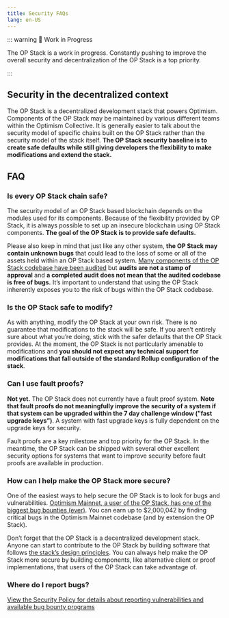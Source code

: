 ```yaml
---
title: Security FAQs
lang: en-US
---
```


::: warning 🚧 Work in Progress

The OP Stack is a work in progress. Constantly pushing to improve the overall security and decentralization of the OP Stack is a top priority.

:::

## Security in the decentralized context

The OP Stack is a decentralized development stack that powers Optimism. Components of the OP Stack may be maintained by various different teams within the Optimism Collective. It is generally easier to talk about the security model of specific chains built on the OP Stack rather than the security model of the stack itself. **The OP Stack security baseline is to create safe defaults while still giving developers the flexibility to make modifications and extend the stack.**

## FAQ

### Is every OP Stack chain safe?

The security model of an OP Stack based blockchain depends on the modules used for its components. Because of the flexibility provided by OP Stack, it is always possible to set up an insecure blockchain using OP Stack components. **The goal of the OP Stack is to provide safe defaults.**

Please also keep in mind that just like any other system, **the OP Stack may contain unknown bugs** that could lead to the loss of some or all of the assets held within an OP Stack based system. [Many components of the OP Stack codebase have been audited](https://github.com/ethereum-optimism/optimism/tree/develop/technical-documents/security-reviews) but **audits are not a stamp of approval** and **a completed audit does not mean that the audited codebase is free of bugs.** It’s important to understand that using the OP Stack inherently exposes you to the risk of bugs within the OP Stack codebase.

### Is the OP Stack safe to modify?

As with anything, modify the OP Stack at your own risk. There is no guarantee that modifications to the stack will be safe. If you aren’t entirely sure about what you’re doing, stick with the safer defaults that the OP Stack provides. At the moment, the OP Stack is not particularly amenable to modifications and **you should not expect any technical support for modifications that fall outside of the standard Rollup configuration of the stack**.

### Can I use fault proofs?

**Not yet.** The OP Stack does not currently have a fault proof system. **Note that fault proofs do not meaningfully improve the security of a system if that system can be upgraded within the 7 day challenge window (”fast upgrade keys”)**. A system with fast upgrade keys is fully dependent on the upgrade keys for security.

Fault proofs are a key milestone and top priority for the OP Stack. In the meantime, the OP Stack can be shipped with several other excellent security options for systems that want to improve security before fault proofs are available in production.

### How can I help make the OP Stack more secure?

One of the easiest ways to help secure the OP Stack is to look for bugs and vulnerabilities. [Optimism Mainnet, a user of the OP Stack, has one of the biggest bug bounties (ever)](https://immunefi.com/bounty/optimism/). You can earn up to $2,000,042 by finding critical bugs in the Optimism Mainnet codebase (and by extension the OP Stack).

Don’t forget that the OP Stack is a decentralized development stack. Anyone can start to contribute to the OP Stack by building software that follows [the stack’s design principles](../understand/design-principles.md). You can always help make the OP Stack more secure by building components, like alternative client or proof implementations, that users of the OP Stack can take advantage of.

### Where do I report bugs?

[View the Security Policy for details about reporting vulnerabilities and available bug bounty programs](./policy.md)